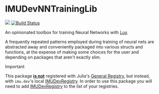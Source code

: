 # IMUDevNNTrainingLib

[![][docs-dev-img]][docs-dev-url]
[![Build Status](https://github.com/imu-dev/IMUDevNNTrainingLib.jl/actions/workflows/CI.yml/badge.svg?branch=main)](https://github.com/imu-dev/IMUDevNNTrainingLib.jl/actions/workflows/CI.yml?query=branch%3Amain)

An opinionated toolbox for training Neural Networks with [Lux](https://github.com/LuxDL/Lux.jl).

A frequently repeated patterns employed during training of neural nets are abstracted away and conveniently packaged into various structs and functions, at the expense of making some choices for the user and depending on packages that aren't exactly slim.

> [!IMPORTANT]
> This package **<u>is not</u>** registered with Julia's [General Registry](https://github.com/JuliaRegistries/General), but instead, with `imu.dev`'s local [IMUDevRegistry](https://github.com/imu-dev/IMUDevRegistry). In order to use this package you will need to add [IMUDevRegistry](https://github.com/imu-dev/IMUDevRegistry) to the list of your registries.

[docs-dev-img]: https://img.shields.io/badge/docs-dev-blue.svg
[docs-dev-url]: https://imu-dev.github.io/IMUDevNNTrainingLib.jl/dev
